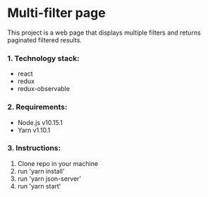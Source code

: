 # Multi-filter page
This project is a web page that displays multiple filters and returns paginated filtered results.


### 1. Technology stack:
- react
- redux
- redux-observable


### 2. Requirements:

- Node.js v10.15.1
- Yarn v1.10.1


### 3. Instructions:

1. Clone repo in your machine
2. run 'yarn install'
3. run 'yarn json-server'
4. run 'yarn start'


